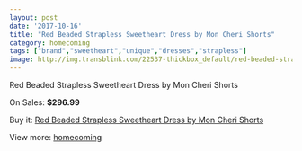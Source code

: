 ```yaml
---
layout: post
date: '2017-10-16'
title: "Red Beaded Strapless Sweetheart Dress by Mon Cheri Shorts"
category: homecoming
tags: ["brand","sweetheart","unique","dresses","strapless"]
image: http://img.transblink.com/22537-thickbox_default/red-beaded-strapless-sweetheart-dress-by-mon-cheri-shorts.jpg
---
```

Red Beaded Strapless Sweetheart Dress by Mon Cheri Shorts

On Sales: **$296.99**
<a href="https://www.transblink.com/en/homecoming/7153-red-beaded-strapless-sweetheart-dress-by-mon-cheri-shorts.html"><amp-img layout="responsive" width="600" height="600" src="//img.transblink.com/22537-thickbox_default/red-beaded-strapless-sweetheart-dress-by-mon-cheri-shorts.jpg" alt="Red Beaded Strapless Sweetheart Dress by Mon Cheri Shorts 0" /></a>
<a href="https://www.transblink.com/en/homecoming/7153-red-beaded-strapless-sweetheart-dress-by-mon-cheri-shorts.html"><amp-img layout="responsive" width="600" height="600" src="//img.transblink.com/22538-thickbox_default/red-beaded-strapless-sweetheart-dress-by-mon-cheri-shorts.jpg" alt="Red Beaded Strapless Sweetheart Dress by Mon Cheri Shorts 1" /></a>

Buy it: [Red Beaded Strapless Sweetheart Dress by Mon Cheri Shorts](https://www.transblink.com/en/homecoming/7153-red-beaded-strapless-sweetheart-dress-by-mon-cheri-shorts.html "Red Beaded Strapless Sweetheart Dress by Mon Cheri Shorts")

View more: [homecoming](https://www.transblink.com/en/57-homecoming "homecoming")